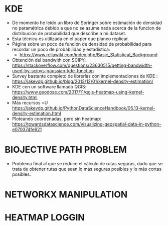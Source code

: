 # KDE

+ De momento he leído un libro de Springer sobre estimación de densidad no paramétrica debido a que no se asume nada acerca de la funcion de distribución de probabilidad que describe a mi dataset.
+ Esta técnica es utilizada en el paper que planeo replicar.
+ Página sobre un poco de función de densidad de probabilidad para recordar un poco de probabilidad y estadística: 
	+ https://www.reliawiki.com/index.php/Basic_Statistical_Background
+ Obtención del bandwith con SCIPY: https://stackoverflow.com/questions/23630515/getting-bandwidth-used-by-scipys-gaussian-kde-function
+ Survey bastante completo de librerías con implementaciones de KDE : https://jakevdp.github.io/blog/2013/12/01/kernel-density-estimation/
+ KDE con un software llamado QGIS: https://www.geodose.com/2017/11/qgis-heatmap-using-kernel-density.html
+ Más recursos =U https://jakevdp.github.io/PythonDataScienceHandbook/05.13-kernel-density-estimation.html
+ Ploteando coordenadas, pero sin heatmap: https://towardsdatascience.com/visualizing-geospatial-data-in-python-e070374fe621




# BIOJECTIVE PATH PROBLEM

* Problema final al que se reduce el cálculo de rutas seguras, dado que se trata de obtener rutas que sean lo más seguras posibles y lo más cortas posibles.





# NETWORKX MANIPULATION







# HEATMAP LOGGIN

